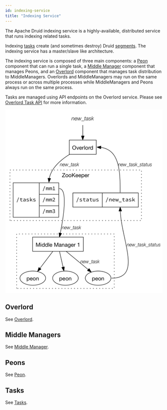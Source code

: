 ```yaml
---
id: indexing-service
title: "Indexing Service"
---
```


<!--
  ~ Licensed to the Apache Software Foundation (ASF) under one
  ~ or more contributor license agreements.  See the NOTICE file
  ~ distributed with this work for additional information
  ~ regarding copyright ownership.  The ASF licenses this file
  ~ to you under the Apache License, Version 2.0 (the
  ~ "License"); you may not use this file except in compliance
  ~ with the License.  You may obtain a copy of the License at
  ~
  ~   http://www.apache.org/licenses/LICENSE-2.0
  ~
  ~ Unless required by applicable law or agreed to in writing,
  ~ software distributed under the License is distributed on an
  ~ "AS IS" BASIS, WITHOUT WARRANTIES OR CONDITIONS OF ANY
  ~ KIND, either express or implied.  See the License for the
  ~ specific language governing permissions and limitations
  ~ under the License.
  -->


The Apache Druid indexing service is a highly-available, distributed service that runs indexing related tasks.

Indexing [tasks](../ingestion/tasks.md) create (and sometimes destroy) Druid [segments](../design/segments.md). The indexing service has a master/slave like architecture.

The indexing service is composed of three main components: a [Peon](../design/peons.md) component that can run a single task, a [Middle Manager](../design/middlemanager.md) component that manages Peons, and an [Overlord](../design/overlord.md) component that manages task distribution to MiddleManagers.
Overlords and MiddleManagers may run on the same process or across multiple processes while MiddleManagers and Peons always run on the same process.

Tasks are managed using API endpoints on the Overlord service. Please see [Overlord Task API](../operations/api-reference.md#tasks) for more information.

![Indexing Service](../assets/indexing_service.png "Indexing Service")

## Overlord

See [Overlord](../design/overlord.md).

## Middle Managers

See [Middle Manager](../design/middlemanager.md).

## Peons

See [Peon](../design/peons.md).

## Tasks

See [Tasks](../ingestion/tasks.md).
